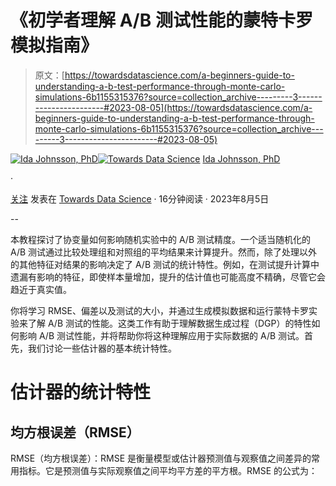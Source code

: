 # 《初学者理解 A/B 测试性能的蒙特卡罗模拟指南》

> 原文：[https://towardsdatascience.com/a-beginners-guide-to-understanding-a-b-test-performance-through-monte-carlo-simulations-6b1155315376?source=collection_archive---------3-----------------------#2023-08-05](https://towardsdatascience.com/a-beginners-guide-to-understanding-a-b-test-performance-through-monte-carlo-simulations-6b1155315376?source=collection_archive---------3-----------------------#2023-08-05)

[](https://idajohnsson.medium.com/?source=post_page-----6b1155315376--------------------------------)[![Ida Johnsson, PhD](../Images/f0af7e8c4af98d7af4cd17a2e5d7ea70.png)](https://idajohnsson.medium.com/?source=post_page-----6b1155315376--------------------------------)[](https://towardsdatascience.com/?source=post_page-----6b1155315376--------------------------------)[![Towards Data Science](../Images/a6ff2676ffcc0c7aad8aaf1d79379785.png)](https://towardsdatascience.com/?source=post_page-----6b1155315376--------------------------------) [Ida Johnsson, PhD](https://idajohnsson.medium.com/?source=post_page-----6b1155315376--------------------------------)

·

[关注](https://medium.com/m/signin?actionUrl=https%3A%2F%2Fmedium.com%2F_%2Fsubscribe%2Fuser%2F189928d77dfb&operation=register&redirect=https%3A%2F%2Ftowardsdatascience.com%2Fa-beginners-guide-to-understanding-a-b-test-performance-through-monte-carlo-simulations-6b1155315376&user=Ida+Johnsson%2C+PhD&userId=189928d77dfb&source=post_page-189928d77dfb----6b1155315376---------------------post_header-----------) 发表在 [Towards Data Science](https://towardsdatascience.com/?source=post_page-----6b1155315376--------------------------------) · 16分钟阅读 · 2023年8月5日[](https://medium.com/m/signin?actionUrl=https%3A%2F%2Fmedium.com%2F_%2Fvote%2Ftowards-data-science%2F6b1155315376&operation=register&redirect=https%3A%2F%2Ftowardsdatascience.com%2Fa-beginners-guide-to-understanding-a-b-test-performance-through-monte-carlo-simulations-6b1155315376&user=Ida+Johnsson%2C+PhD&userId=189928d77dfb&source=-----6b1155315376---------------------clap_footer-----------)

--

[](https://medium.com/m/signin?actionUrl=https%3A%2F%2Fmedium.com%2F_%2Fbookmark%2Fp%2F6b1155315376&operation=register&redirect=https%3A%2F%2Ftowardsdatascience.com%2Fa-beginners-guide-to-understanding-a-b-test-performance-through-monte-carlo-simulations-6b1155315376&source=-----6b1155315376---------------------bookmark_footer-----------)

本教程探讨了协变量如何影响随机实验中的 A/B 测试精度。一个适当随机化的 A/B 测试通过比较处理组和对照组的平均结果来计算提升。然而，除了处理以外的其他特征对结果的影响决定了 A/B 测试的统计特性。例如，在测试提升计算中遗漏有影响的特征，即使样本量增加，提升的估计值也可能高度不精确，尽管它会趋近于真实值。

你将学习 RMSE、偏差以及测试的大小，并通过生成模拟数据和运行蒙特卡罗实验来了解 A/B 测试的性能。这类工作有助于理解数据生成过程（DGP）的特性如何影响 A/B 测试性能，并将帮助你将这种理解应用于实际数据的 A/B 测试。首先，我们讨论一些估计器的基本统计特性。

# **估计器的统计特性**

## 均方根误差（RMSE）

RMSE（均方根误差）：RMSE 是衡量模型或估计器预测值与观察值之间差异的常用指标。它是预测值与实际观察值之间平均平方差的平方根。RMSE 的公式为：
